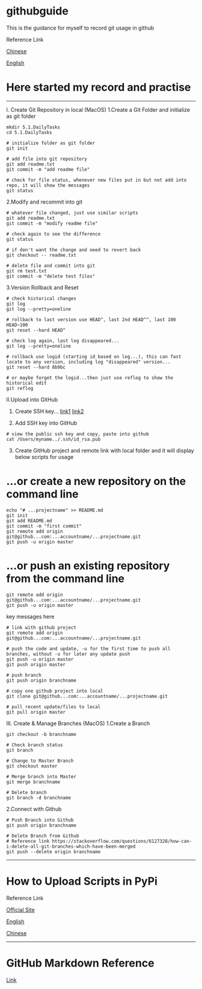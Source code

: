 # githubguide
This is the guidance for myself to record git usage in github

Reference Link

[Chinese](https://www.liaoxuefeng.com/wiki/0013739516305929606dd18361248578c67b8067c8c017b000/001373962845513aefd77a99f4145f0a2c7a7ca057e7570000)

[English](https://product.hubspot.com/blog/git-and-github-tutorial-for-beginners)

# Here started my record and practise
----------------------------------------------------
I. Create Git Repository in local (MacOS)
1.Create a Git Folder and initialize as git folder
```Terminal
mkdir 5.1.DailyTasks
cd 5.1.DailyTasks

# initialize folder as git folder
git init

# add file into git repository
git add readme.txt
git commit -m "add readme file"

# check for file status, whenever new files put in but not add into repo, it will show the messages
git status
```

2.Modify and recommit into git
```Terminal
# whatever file changed, just use similar scripts
git add readme.txt
git commit -m "modify readme file"

# check again to see the difference
git status

# if don't want the change and need to revert back
git checkout -- readme.txt

# delete file and commit into git
git rm test.txt
git commit -m "delete test files"
```

3.Version Rollback and Reset
```Terminal
# check historical changes
git log
git log --pretty=oneline

# rollback to last version use HEAD^, last 2nd HEAD^^, last 100 HEAD~100
git reset --hard HEAD^

# check log again, last log disappeared...
git log --pretty=oneline

# rollback use logid (starting id based on log...), this can fast locate to any version, including log "disappeared" version...
git reset --hard 8b9bc

# or maybe forget the logid...then just use reflog to show the historical edit
git reflog
```

II.Upload into GitHub
1. Create SSH key...
[link1](https://help.github.com/enterprise/2.14/user/articles/checking-for-existing-ssh-keys/)
[link2](https://help.github.com/enterprise/2.14/user/articles/generating-a-new-ssh-key-and-adding-it-to-the-ssh-agent/)

2. Add SSH key into GitHub
```Terminal
# view the public ssh key and copy, paste into github
cat /Users/myname../.ssh/id_rsa.pub
```
3. Create GitHub project and remote link with local folder and it will display below scripts for usage
# …or create a new repository on the command line
```Terminal
echo "# ...projectname" >> README.md
git init
git add README.md
git commit -m "first commit"
git remote add origin git@github...com:...accountname/...projectname.git
git push -u origin master
```
# …or push an existing repository from the command line
```Terminal
git remote add origin git@github...com:...accountname/...projectname.git
git push -u origin master
```
key messages here
```Terminal
# link with github project
git remote add origin git@github...com:...accountname/...projectname.git

# push the code and update, -u for the first time to push all branches, without -u for later any update push
git push -u origin master
git push origin master

# push branch
git push origin branchname

# copy one github project into local
git clone git@github...com:...accountname/...projectname.git

# pull recent update/files to local
git pull origin master
```

III. Create & Manage Branches (MacOS)
1.Create a Branch
```Terminal
git checkout -b branchname

# Check branch status
git branch

# Change to Master Branch
git checkout master

# Merge branch into Master
git merge branchname

# Delete branch
git branch -d branchname
```

2.Connect with Github
```Terminal
# Push Branch into Github
git push origin branchname

# Delete Branch from Github
# Reference link https://stackoverflow.com/questions/6127328/how-can-i-delete-all-git-branches-which-have-been-merged
git push --delete origin branchname
```


----------------------------------------------------
# How to Upload Scripts in PyPi

Reference Link

[Official Site](https://packaging.python.org/tutorials/packaging-projects/)

[English](https://medium.com/@joel.barmettler/how-to-upload-your-python-package-to-pypi-65edc5fe9c56)

[Chinese](https://www.cnblogs.com/rongpmcu/p/7662821.html)



----------------------------------------------------
# GitHub Markdown Reference

[Link](https://guides.github.com/features/mastering-markdown/)

